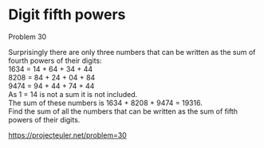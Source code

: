 # Digit fifth powers

Problem 30   

Surprisingly there are only three numbers that can be written as the sum of fourth powers of their digits:  
1634 = 14 + 64 + 34 + 44  
8208 = 84 + 24 + 04 + 84  
9474 = 94 + 44 + 74 + 44  
As 1 = 14 is not a sum it is not included.  
The sum of these numbers is 1634 + 8208 + 9474 = 19316.  
Find the sum of all the numbers that can be written as the sum of fifth powers of their digits.  


https://projecteuler.net/problem=30
